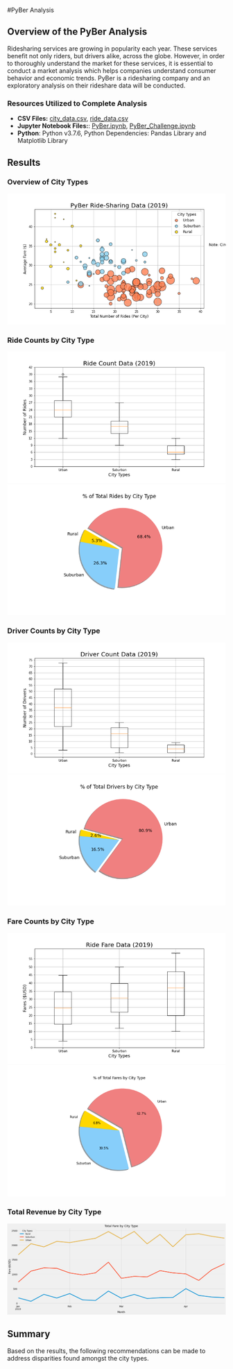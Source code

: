 #PyBer Analysis

## Overview of the PyBer Analysis
Ridesharing services are growing in popularity each year. These services benefit not only riders, but drivers alike, across the globe. However, in order to thoroughly understand the market for these services, it is essential to conduct a market analysis which helps companies understand consumer behavior and economic trends. PyBer is a ridesharing company and an exploratory analysis on their rideshare data will be conducted. 

### Resources Utilized to Complete Analysis
* **CSV Files:** 
[city_data.csv]( https://github.com/cmmgw/PyBer_Analysis/blob/main/Resources/city_data.csv), [ride_data.csv]( https://github.com/cmmgw/PyBer_Analysis/blob/main/Resources/ride_data.csv)
* **Jupyter Notebook Files:**: 
[PyBer.ipynb]( https://github.com/cmmgw/PyBer_Analysis/blob/main/PyBer.ipynb), 
[PyBer_Challenge.ipynb](https://github.com/cmmgw/PyBer_Analysis/blob/main/PyBer_Challenge.ipynb)
* **Python**: Python v3.7.6, Python Dependencies: Pandas Library and Matplotlib Library

## Results

### Overview of City Types
![Fig1](https://github.com/cmmgw/PyBer_Analysis/blob/main/Analysis/Fig1.png)

### Ride Counts by City Type

![Fig2](https://github.com/cmmgw/PyBer_Analysis/blob/main/Analysis/Fig2.png)
![Fig6](https://github.com/cmmgw/PyBer_Analysis/blob/main/Analysis/Fig6.png)

### Driver Counts by City Type

![Fig4](https://github.com/cmmgw/PyBer_Analysis/blob/main/Analysis/Fig4.png)
![Fig7](https://github.com/cmmgw/PyBer_Analysis/blob/main/Analysis/Fig7.png)

### Fare Counts by City Type

![Fig3](https://github.com/cmmgw/PyBer_Analysis/blob/main/Analysis/Fig3.png)
![Fig5](https://github.com/cmmgw/PyBer_Analysis/blob/main/Analysis/Fig5.png)


### Total Revenue by City Type
![PyBer_Fare_Summary](https://github.com/cmmgw/PyBer_Analysis/blob/main/Analysis/PyBer_fare_summary.png) 

## Summary
Based on the results, the following recommendations can be made to address disparities found amongst the city types.

